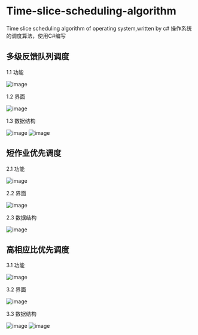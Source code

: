 # Time-slice-scheduling-algorithm
Time slice scheduling algorithm of operating system,written by c#
操作系统的调度算法，使用C#编写

## 多级反馈队列调度
1.1 功能

![image](https://github.com/Hodor125/Time-slice-scheduling-algorithm/raw/main/img/多级反馈队列调度.png)

1.2 界面

![image](https://github.com/Hodor125/Time-slice-scheduling-algorithm/raw/main/img/多级轮转调度界面.png)

1.3 数据结构

![image](https://github.com/Hodor125/Time-slice-scheduling-algorithm/raw/main/img/多级轮转调度数据结构.png)
![image](https://github.com/Hodor125/Time-slice-scheduling-algorithm/raw/main/img/多级轮转调度辅助变量.png)

## 短作业优先调度
2.1 功能

![image](https://github.com/Hodor125/Time-slice-scheduling-algorithm/raw/main/img/短作业优先调度.png)

2.2 界面

![image](https://github.com/Hodor125/Time-slice-scheduling-algorithm/raw/main/img/短作业优先界面.png)

2.3 数据结构

![image](https://github.com/Hodor125/Time-slice-scheduling-algorithm/raw/main/img/短作业优先数据结构.png)

## 高相应比优先调度
3.1 功能

![image](https://github.com/Hodor125/Time-slice-scheduling-algorithm/raw/main/img/高相应比优先调度.png)

3.2 界面

![image](https://github.com/Hodor125/Time-slice-scheduling-algorithm/raw/main/img/高相应比优先调度界面.png)

3.3 数据结构

![image](https://github.com/Hodor125/Time-slice-scheduling-algorithm/raw/main/img/高相应比优先数据结构.png)
![image](https://github.com/Hodor125/Time-slice-scheduling-algorithm/raw/main/img/高相应比优先辅助变量.png)
